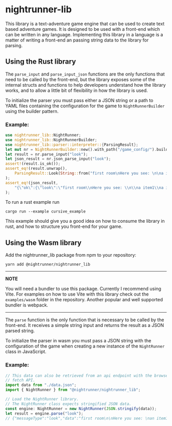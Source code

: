 # nightrunner-lib

This library is a text-adventure game engine that can be used to create
text based adventure games. It is designed to be used with a front-end
which can be written in any language. Implementing this library in a
language is a matter of writing a front-end an passing string data to
the library for parsing.

## Using the Rust library

The `parse_input` and `parse_input_json` functions are the only
functions that need to be called by the front-end, but the library
exposes some of the internal structs and functions to help developers
understand how the library works, and to allow a little bit of flexibility
in how the library is used.

To initialize the parser you must pass either a JSON string or a path
to YAML files containing the configuration for the game to
`NightRunnerBuilder` using the builder pattern.

### Example:

```rust
use nightrunner_lib::NightRunner;
use nightrunner_lib::NightRunnerBuilder;
use nightrunner_lib::parser::interpreter::{ParsingResult};
let mut nr = NightRunnerBuilder::new().with_path("/game_config/").build();
let result = nr.parse_input("look");
let json_result = nr.json_parse_input("look");
assert!(result.is_ok());
assert_eq!(result.unwrap(),
    ParsingResult::Look(String::from("first room\nHere you see: \n\na item1\na item2"))
);
assert_eq!(json_result,
    "{\"ok\":{\"look\":\"first room\\nHere you see: \\n\\na item1\\na item2\"}}".to_string()
);
```

To run a rust example run
```shell
cargo run --example cursive_example
```

This example should give you a good idea on how to consume the library in rust, and how to structure you front-end for your game.

## Using the Wasm library

Add the nightrunner_lib package from npm to your repository:

```shell
yarn add @nightrunner/nightrunner_lib
```

---

**NOTE**

You will need a bundler to use this package. Currently I recommend using
Vite. For examples on how to use Vite with this library check out the
`examples/wasm` folder in the repository. Another popular and well supported
bundler is webpack.

---

The `parse` function is the only function that is necessary to be called by
the front-end. It receives a simple string input and returns the result as
a JSON parsed string.

To initialize the parser in wasm you must pass a JSON string with the configuration
of the game when creating a new instance of the `NightRunner` class in JavaScript.

### Example:

```ts
// This data can also be retrieved from an api endpoint with the browser
// fetch API.
import data from "./data.json";
import { NightRunner } from "@nightrunner/nightrunner_lib";

// Load the NightRunner library.
// The NightRunner class expects stringified JSON data.
const engine: NightRunner = new NightRunner(JSON.stringify(data));
let result = engine.parse("look");
// {"messageType":"look","data":"first room\n\nHere you see: \nan item1\nan item2\nsubject1"}
```
